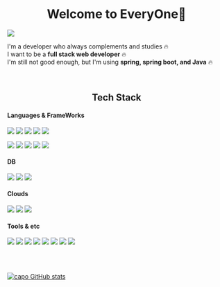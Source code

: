 <!-- # Welcome to EveryOne👋 -->
<div align="center">
<p><h1>Welcome to EveryOne👋</h1></p>
</div>
<!--
**caporatnag/caporatnag** is a ✨ _special_ ✨ repository because its `README.md` (this file) appears on your GitHub profile.

Here are some ideas to get you started:

- 🔭 I’m currently working on ...
- 🌱 I’m currently learning ...
- 👯 I’m looking to collaborate on ...
- 🤔 I’m looking for help with ...
- 💬 Ask me about ...
- 📫 How to reach me: ...
- 😄 Pronouns: ...
- ⚡ Fun fact: ...
-->
<p>
<!-- 이메일 -->
<a href="mailto:caporatang@naver.com" target="_blank"><img src="https://img.shields.io/badge/caporatang@naver.com-EA4335?style=flat-square&logo=Gmail&logoColor=white"/></a>
</p>

<!-- introduce -->
<p>
<!--   🎃Hi! there! I'm aiming for a <b>Full Stack Developer<b/> skilled in API, WEB, and APP.🚀<br/>
  My Main skill is <b>Java!!</b> Using <b>Spring & SpringBoot</b> Framework. <br/>
  I'm interested in Server-side Programming.🙈<br/>
  🔥<b>My goal is develop my skills without rushing.<b/>🔥 <br/><br/>  
  <br/> -->
  I'm a developer who always complements and studies 🔥<br/>
  I want to be a <b>full stack web developer</b> 🔥<br/>
  I'm still not good enough, but I'm using <b>spring, spring boot, and Java</b> 🔥<br/>
</p>

<br/>
<!--  skill  -->
<div align="center">
<p><h2>Tech Stack</h2></p>
</div>
  
#### Languages & FrameWorks
<p>
<!--   <img src="https://img.shields.io/badge/Java-FA7343?style=flat-square&logo=Java&logoColor=white"/> -->
  <img src="https://img.shields.io/badge/JAVA-007396?style=flat-square&logo=JAVA&logoColor=white"/>
  <img src="https://img.shields.io/badge/Javascript-F7DF1E?style=flat-square&amp;logo=Javascript&amp;logoColor=black"/>
   <img src="https://img.shields.io/badge/jQuery-0796AD?style=flat-square&logo=jQuery&logoColor=white"/>
  <img src="https://img.shields.io/badge/CSS3-1572B6?style=flat-square&amp;logo=CSS3&amp;logoColor=white"/>
  <img src="https://img.shields.io/badge/HTML5-E34F26?style=flat-square&amp;logo=HTML5&amp;logoColor=white"/>
<!--   <img src="https://img.shields.io/badge/Swift-FA7343?style=flat-square&logo=Swift&logoColor=white"/> <br/> -->
</p>

<!--  framework  -->
<p>
  <img src="https://img.shields.io/badge/Spring-6DB33F?style=flat-square&amp;logo=Spring&amp;logoColor=white"/>
  <img src="https://img.shields.io/badge/SpringBoot-6DB33F?style=flat-square&amp;logo=SpringBoot&amp;logoColor=white"/>
  <img src="https://img.shields.io/badge/SpringSecurity-6DB33F?style=flat-square&amp;logo=SpringSecurity&amp;logoColor=white"/>
  <img src="https://img.shields.io/badge/React-61DAFB?style=flat-square&logo=React&logoColor=black"/>
  <img src="https://img.shields.io/badge/Android-3DDC84?style=flat-square&logo=Android&logoColor=white"/>
<!--   <img src="https://img.shields.io/badge/iOS-000000?style=flat-square&logo=iOS&logoColor=white"/>  -->
  <!--   <img src="https://img.shields.io/badge/iOS-000000?style=flat-square&logo=iOS&logoColor=white"/>  test -->
  <br/>
</p>  

#### DB  
<p>
  <img src="https://img.shields.io/badge/MariaDB-003545?style=flat-square&logo=MariaDB&logoColor=white"/>
  <img src="https://img.shields.io/badge/MySQL-4479A1?style=flat-square&logo=MySQL&logoColor=white"/>
  <img src="https://img.shields.io/badge/Oracle-F80000?style=flat-square&logo=MySQL&logoColor=white"/> <br/>
</p>  

#### Clouds   
<p>
  <img src="https://img.shields.io/badge/AmazonAWS-232F3E?style=flat-square&logo=AmazonAWS&logoColor=white"/>
  <img src="https://img.shields.io/badge/AmazonS3-569A31?style=flat-square&logo=AmazonS3&logoColor=white"/>
  <img src="https://img.shields.io/badge/AmazonRDS-527FFF?style=flat-square&logo=AmazonRDS&logoColor=white"/>
</P>  

#### Tools & etc
<p>
    <img src="https://img.shields.io/badge/Git-F05032?style=flat-square&amp;logo=Git&amp;logoColor=white"/>
    <img src="https://img.shields.io/badge/GitHub-181717?style=flat-square&amp;logo=GitHub&amp;logoColor=white"/>
    <img src="https://img.shields.io/badge/GitLab-FC6D26?style=flat-square&amp;logo=GitLab&amp;logoColor=white"/>
    <img src="https://img.shields.io/badge/Jira-0052CC?style=flat-square&amp;logo=Jira&amp;logoColor=white"/>
    <img src="https://img.shields.io/badge/Jenkins-D24939?style=flat-square&amp;logo=Jenkins&amp;logoColor=white"/>
    <img src="https://img.shields.io/badge/Slack-4A154B?style=flat-square&amp;logo=Slack&amp;logoColor=white"/>
    <img src="https://img.shields.io/badge/Notion-000000?style=flat-square&amp;logo=Notion&amp;logoColor=white"/>
    <img src="https://img.shields.io/badge/IntelliJIDEA-000000?style=flat-square&amp;logo=IntelliJIDEA&amp;logoColor=white"/>
</p>
</br></br>
  

[![capo GitHub stats](https://github-readme-stats.vercel.app/api?username=caporatang&show_icons=true&theme=github_dark)]()
  
<!-- ![snake gif](https://github.com/caporatang/caporatang/blob/output/github-contribution-grid-snake.svg) -->
  

  
  
  
  
  
  
  

